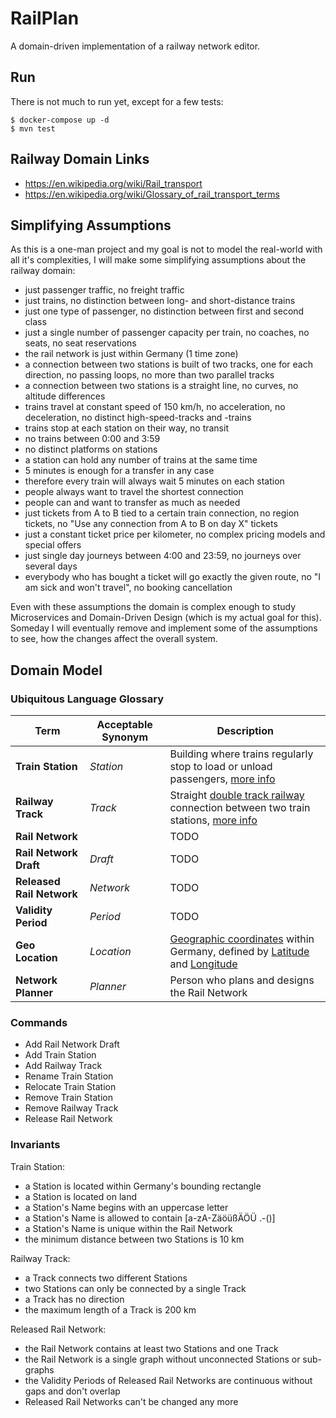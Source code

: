 # RailPlan

A domain-driven implementation of a railway network editor.

## Run

There is not much to run yet, except for a few tests:

```
$ docker-compose up -d
$ mvn test
```

## Railway Domain Links

* https://en.wikipedia.org/wiki/Rail_transport
* https://en.wikipedia.org/wiki/Glossary_of_rail_transport_terms

## Simplifying Assumptions

As this is a one-man project and my goal is not to model the real-world with all it's complexities, I will make some simplifying assumptions about the railway domain:

* just passenger traffic, no freight traffic
* just trains, no distinction between long- and short-distance trains
* just one type of passenger, no distinction between first and second class
* just a single number of passenger capacity per train, no coaches, no seats, no seat reservations
* the rail network is just within Germany (1 time zone)
* a connection between two stations is built of two tracks, one for each direction, no passing loops, no more than two parallel tracks
* a connection between two stations is a straight line, no curves, no altitude differences
* trains travel at constant speed of 150 km/h, no acceleration, no deceleration, no distinct high-speed-tracks and -trains
* trains stop at each station on their way, no transit
* no trains between 0:00 and 3:59
* no distinct platforms on stations
* a station can hold any number of trains at the same time
* 5 minutes is enough for a transfer in any case
* therefore every train will always wait 5 minutes on each station
* people always want to travel the shortest connection
* people can and want to transfer as much as needed
* just tickets from A to B tied to a certain train connection, no region tickets, no "Use any connection from A to B on day X" tickets
* just a constant ticket price per kilometer, no complex pricing models and special offers
* just single day journeys between 4:00 and 23:59, no journeys over several days
* everybody who has bought a ticket will go exactly the given route, no "I am sick and won't travel", no booking cancellation

Even with these assumptions the domain is complex enough to study Microservices and Domain-Driven Design (which is my actual goal for this). Someday I will eventually remove and implement some of the assumptions to see, how the changes affect the overall system.

## Domain Model

### Ubiquitous Language Glossary

Term                      | Acceptable Synonym | Description
--------------------------|--------------------|-----------------------------------------------------
**Train Station**         | _Station_          | Building where trains regularly stop to load or unload passengers, [more info](https://en.wikipedia.org/wiki/Train_station)
**Railway Track**         | _Track_            | Straight [double track railway](https://en.wikipedia.org/wiki/Double-track_railway) connection between two train stations, [more info](https://en.wikipedia.org/wiki/Track_%28rail_transport%29)
**Rail Network**          |                    | TODO
**Rail Network Draft**    | _Draft_            | TODO
**Released Rail Network** | _Network_          | TODO
**Validity Period**       | _Period_           | TODO
**Geo Location**          | _Location_         | [Geographic coordinates](https://en.wikipedia.org/wiki/Geographic_coordinate_system) within Germany, defined by [Latitude](https://en.wikipedia.org/wiki/Latitude) and [Longitude](https://en.wikipedia.org/wiki/Longitude)
**Network Planner**       | _Planner_          | Person who plans and designs the Rail Network

### Commands

* Add Rail Network Draft
* Add Train Station
* Add Railway Track
* Rename Train Station
* Relocate Train Station
* Remove Train Station
* Remove Railway Track
* Release Rail Network

### Invariants

Train Station:

* a Station is located within Germany's bounding rectangle
* a Station is located on land
* a Station's Name begins with an uppercase letter
* a Station's Name is allowed to contain \[a-zA-ZäöüßÄÖÜ .-()\]
* a Station's Name is unique within the Rail Network
* the minimum distance between two Stations is 10 km

Railway Track:

* a Track connects two different Stations
* two Stations can only be connected by a single Track
* a Track has no direction
* the maximum length of a Track is 200 km

Released Rail Network:

* the Rail Network contains at least two Stations and one Track
* the Rail Network is a single graph without unconnected Stations or sub-graphs
* the Validity Periods of Released Rail Networks are continuous without gaps and don't overlap
* Released Rail Networks can't be changed any more
